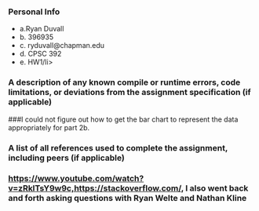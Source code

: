 ### Personal Info
<ul>
<li>a.Ryan Duvall</li>
<li>b. 396935</li>
<li>c. ryduvall@chapman.edu</li>
<li>d. CPSC 392</li>
<li>e. HW1/li>
</ul>

### A	description	of	any	known	compile	or	runtime	errors,	code	limitations,	or	deviations from	the	assignment	specification (if	applicable)
###I could not figure out how to get the bar chart to represent the data appropriately for part 2b.
### A	list of	all	references	used	to	complete	the	assignment,	including	peers	(if	applicable)
### https://www.youtube.com/watch?v=zRklTsY9w9c,https://stackoverflow.com/, I also went back and forth asking questions with Ryan Welte and Nathan Kline
